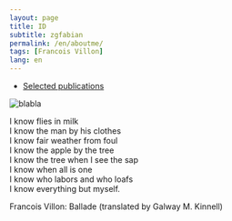 ```yaml
---
layout: page
title: ID
subtitle: zgfabian
permalink: /en/aboutme/
tags: [Francois Villon]
lang: en
---
```

 - [Selected publications](/en/publications/)
<!--- 
 - [Experiences](#)
 - [Skills](#)
-->
![blabla](/bj-blog/img/site/blabla_av_orange.png)

I know flies in milk  
I know the man by his clothes  
I know fair weather from foul  
I know the apple by the tree  
I know the tree when I see the sap  
I know when all is one  
I know who labors and who loafs  
I know everything but myself.

Francois Villon: Ballade (translated by Galway M. Kinnell)
